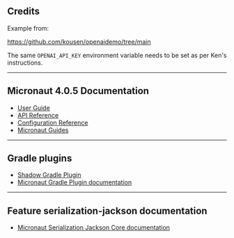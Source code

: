 ## Credits

Example from:

https://github.com/kousen/openaidemo/tree/main

The same `OPENAI_API_KEY` environment variable needs to be set as
per Ken's instructions.

---

## Micronaut 4.0.5 Documentation

- [User Guide](https://docs.micronaut.io/4.0.5/guide/index.html)
- [API Reference](https://docs.micronaut.io/4.0.5/api/index.html)
- [Configuration Reference](https://docs.micronaut.io/4.0.5/guide/configurationreference.html)
- [Micronaut Guides](https://guides.micronaut.io/index.html)

---

## Gradle plugins

- [Shadow Gradle Plugin](https://plugins.gradle.org/plugin/com.github.johnrengelman.shadow)
- [Micronaut Gradle Plugin documentation](https://micronaut-projects.github.io/micronaut-gradle-plugin/latest/)

---

## Feature serialization-jackson documentation

- [Micronaut Serialization Jackson Core documentation](https://micronaut-projects.github.io/micronaut-serialization/latest/guide/)


